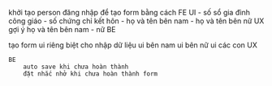 khởi tạo person 
đăng nhập để tạo form bằng cách 
	FE
		UI
			- số sổ gia đình công giáo 
			- số chứng chỉ kết hôn
			- họ và tên bên nam
			- họ và tên bên nữ
		UX
			gợi ý họ và tên bên nam - nữ
	BE
		
tạo form ui riêng biệt cho nhập dữ liệu
	ui bên nam
	ui bên nữ
	ui các con 
	UX
		
	BE
		auto save khi chưa hoàn thành
		đặt nhắc nhở khi chưa hoàn thành form	